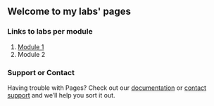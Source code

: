 ## Welcome to my labs' pages


### Links to labs per module
1. [Module 1](https://angemichaella.github.io/seg3125/mod1/index.html)
2. Module 2

### Support or Contact

Having trouble with Pages? Check out our [documentation](https://docs.github.com/categories/github-pages-basics/) or [contact support](https://support.github.com/contact) and we’ll help you sort it out.
